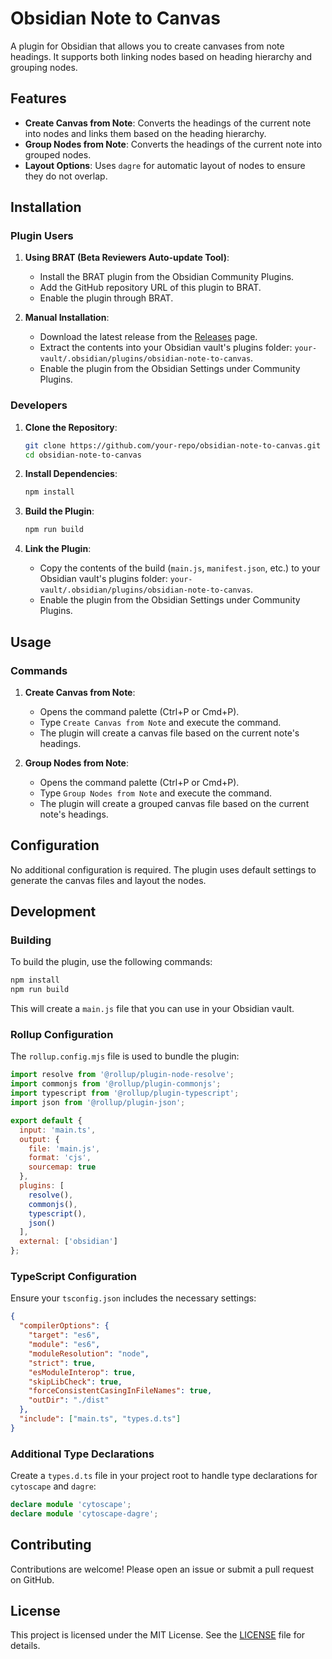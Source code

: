 
# Obsidian Note to Canvas

A plugin for Obsidian that allows you to create canvases from note headings. It supports both linking nodes based on heading hierarchy and grouping nodes.

## Features

- **Create Canvas from Note**: Converts the headings of the current note into nodes and links them based on the heading hierarchy.
- **Group Nodes from Note**: Converts the headings of the current note into grouped nodes.
- **Layout Options**: Uses `dagre` for automatic layout of nodes to ensure they do not overlap.

## Installation

### Plugin Users

1. **Using BRAT (Beta Reviewers Auto-update Tool)**:
   - Install the BRAT plugin from the Obsidian Community Plugins.
   - Add the GitHub repository URL of this plugin to BRAT.
   - Enable the plugin through BRAT.

2. **Manual Installation**:
   - Download the latest release from the [Releases](https://github.com/your-repo/obsidian-note-to-canvas/releases) page.
   - Extract the contents into your Obsidian vault's plugins folder: `your-vault/.obsidian/plugins/obsidian-note-to-canvas`.
   - Enable the plugin from the Obsidian Settings under Community Plugins.

### Developers

1. **Clone the Repository**:
   ```sh
   git clone https://github.com/your-repo/obsidian-note-to-canvas.git
   cd obsidian-note-to-canvas
   ```

2. **Install Dependencies**:
   ```sh
   npm install
   ```

3. **Build the Plugin**:
   ```sh
   npm run build
   ```

4. **Link the Plugin**:
   - Copy the contents of the build (`main.js`, `manifest.json`, etc.) to your Obsidian vault's plugins folder: `your-vault/.obsidian/plugins/obsidian-note-to-canvas`.
   - Enable the plugin from the Obsidian Settings under Community Plugins.

## Usage

### Commands

1. **Create Canvas from Note**:
   - Opens the command palette (Ctrl+P or Cmd+P).
   - Type `Create Canvas from Note` and execute the command.
   - The plugin will create a canvas file based on the current note's headings.

2. **Group Nodes from Note**:
   - Opens the command palette (Ctrl+P or Cmd+P).
   - Type `Group Nodes from Note` and execute the command.
   - The plugin will create a grouped canvas file based on the current note's headings.

## Configuration

No additional configuration is required. The plugin uses default settings to generate the canvas files and layout the nodes.

## Development

### Building

To build the plugin, use the following commands:

```sh
npm install
npm run build
```

This will create a `main.js` file that you can use in your Obsidian vault.

### Rollup Configuration

The `rollup.config.mjs` file is used to bundle the plugin:

```javascript
import resolve from '@rollup/plugin-node-resolve';
import commonjs from '@rollup/plugin-commonjs';
import typescript from '@rollup/plugin-typescript';
import json from '@rollup/plugin-json';

export default {
  input: 'main.ts',
  output: {
    file: 'main.js',
    format: 'cjs',
    sourcemap: true
  },
  plugins: [
    resolve(),
    commonjs(),
    typescript(),
    json()
  ],
  external: ['obsidian']
};
```

### TypeScript Configuration

Ensure your `tsconfig.json` includes the necessary settings:

```json
{
  "compilerOptions": {
    "target": "es6",
    "module": "es6",
    "moduleResolution": "node",
    "strict": true,
    "esModuleInterop": true,
    "skipLibCheck": true,
    "forceConsistentCasingInFileNames": true,
    "outDir": "./dist"
  },
  "include": ["main.ts", "types.d.ts"]
}
```

### Additional Type Declarations

Create a `types.d.ts` file in your project root to handle type declarations for `cytoscape` and `dagre`:

```typescript
declare module 'cytoscape';
declare module 'cytoscape-dagre';
```

## Contributing

Contributions are welcome! Please open an issue or submit a pull request on GitHub.

## License

This project is licensed under the MIT License. See the [LICENSE](LICENSE) file for details.
